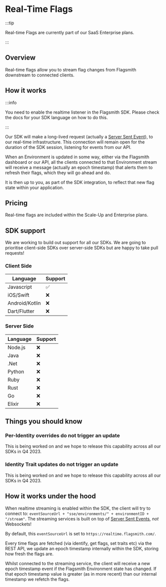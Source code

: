 # Real-Time Flags

:::tip

Real-time Flags are currently part of our SaaS Enterprise plans.

:::

## Overview

Real-time flags allow you to stream flag changes from Flagsmith downstream to connected clients.

## How it works

:::info

You need to enable the realtime listener in the Flagsmith SDK. Please check the docs for your SDK language on how to do
this.

:::

Our SDK will make a long-lived request (actually a
[Server Sent Event](https://developer.mozilla.org/en-US/docs/Web/API/Server-sent_events/Using_server-sent_events)), to
our real-time infrastructure. This connection will remain open for the duration of the SDK session, listening for events
from our API.

When an Environment is updated in some way, either via the Flagsmith dashboard or our API, all the clients connected to
that Environment stream will receive a message (actually an epoch timestamp) that alerts them to refresh their flags,
which they will go ahead and do.

It is then up to you, as part of the SDK integration, to reflect that new flag state within your application.

## Pricing

Real-time flags are included within the Scale-Up and Enterprise plans.

## SDK support

We are working to build out support for all our SDKs. We are going to prioritise client-side SDKs over server-side SDKs
but are happy to take pull requests!

### Client Side

| Language       | Support |
| -------------- | ------- |
| Javascript     | ✅      |
| iOS/Swift      | ❌      |
| Android/Kotlin | ❌      |
| Dart/Flutter   | ❌      |

### Server Side

| Language | Support |
| -------- | ------- |
| Node.js  | ❌      |
| Java     | ❌      |
| .Net     | ❌      |
| Python   | ❌      |
| Ruby     | ❌      |
| Rust     | ❌      |
| Go       | ❌      |
| Elixir   | ❌      |

## Things you should know

### Per-Identity overrides do not trigger an update

This is being worked on and we hope to release this capability across all our SDKs in Q4 2023.

### Identity Trait updates do not trigger an update

This is being worked on and we hope to release this capability across all our SDKs in Q4 2023.

## How it works under the hood

When realtime streaming is enabled within the SDK, the client will try to connect to:
`eventSourceUrl + "sse/environments/" + environmentID + "/stream"`. The streaming services is built on top of
[Server Sent Events](https://developer.mozilla.org/en-US/docs/Web/API/Server-sent_events), _not_ Websockets!

By default, this `eventSourceUrl` is set to `https://realtime.flagsmith.com/`.

Every time flags are fetched (via identify, get flags, set traits etc) via the REST API, we update an epoch timestamp
internally within the SDK, storing how fresh the flags are.

Whilst connected to the streaming service, the client will receive a new epoch timestamp event if the Flagsmith
Environment state has changed. If that epoch timestamp value is greater (as in more recent) than our internal timestamp
we refetch the flags.
